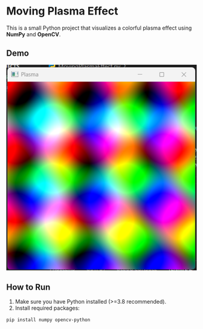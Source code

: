 # Moving Plasma Effect

This is a small Python project that visualizes a colorful plasma effect using **NumPy** and **OpenCV**.

## Demo

![Plasma Effect](plasma_demo.png)

## How to Run

1. Make sure you have Python installed (>=3.8 recommended).
2. Install required packages:

```bash
pip install numpy opencv-python
